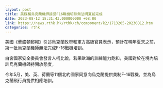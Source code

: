 ```yaml
---
layout: post
title: 美媒稱烏克蘭機師接受F16戰機培訓無法明夏前完成
date: 2023-08-12 18:31:43.000000000 +08:00
link: https://news.rthk.hk/rthk/ch/component/k2/1713205-20230812.htm
categories: rthk
---
```


美國《華盛頓郵報》引述烏克蘭政府和軍方高級官員表示，預計在明年夏天之前，第一批烏克蘭機師無法完成F-16戰機培訓。

白宮國家安全委員會發言人柯比說，若果歐洲的訓練能力飽和，美國對於在境內培訓烏克蘭機師持開放態度。

今年5月，美、英、荷蘭等11個北約國家同意向烏克蘭提供美制F-16戰機，並為烏克蘭飛行員提供相應培訓。
